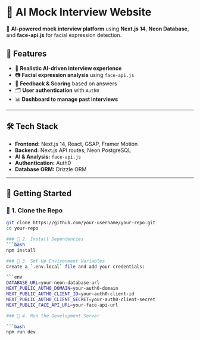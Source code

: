 # 🧠 AI Mock Interview Website

🚀 **AI-powered mock interview platform** using **Next.js 14**, **Neon Database**, and **face-api.js** for facial expression detection.  

## 📌 Features
- 🎤 **Realistic AI-driven interview experience**
- 📷 **Facial expression analysis** using `face-api.js`
- 📝 **Feedback & Scoring** based on answers
- 🗂 **User authentication** with `Auth0`
- 📊 **Dashboard to manage past interviews**

---

## 🛠️ Tech Stack
- **Frontend:** Next.js 14, React, GSAP, Framer Motion  
- **Backend:** Next.js API routes, Neon PostgreSQL  
- **AI & Analysis:** `face-api.js`  
- **Authentication:** Auth0  
- **Database ORM:** Drizzle ORM  

---

## 🚀 Getting Started  

### 🔹 1. Clone the Repo  
```bash
git clone https://github.com/your-username/your-repo.git
cd your-repo

### 🔹 2. Install Dependencies  
```bash
npm install

### 🔹 3. Set Up Environment Variables  
Create a `.env.local` file and add your credentials:  

```env
DATABASE_URL=your-neon-database-url
NEXT_PUBLIC_AUTH0_DOMAIN=your-auth0-domain
NEXT_PUBLIC_AUTH0_CLIENT_ID=your-auth0-client-id
NEXT_PUBLIC_AUTH0_CLIENT_SECRET=your-auth0-client-secret
NEXT_PUBLIC_FACE_API_URL=your-face-api-url

### 🔹 4. Run the Development Server  

```bash
npm run dev




